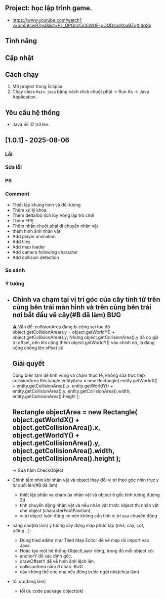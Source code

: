 ## Project: học lập trình game.

- https://www.youtube.com/watch?v=om59cwR7psI&list=PL_QPQmz5C6WUF-pOQDsbsKbaBZqXj4qSq
	
## Tính năng

## Cập nhật
	
## Cách chạy

1. Mở project trong Eclipse.
2. Chạy class `Main.java` bằng cách click chuột phải → Run As → Java Application.

## Yêu cầu hệ thống

- Java SE 17 trở lên.
	
## [1.0.1] - 2025-08-06

### Lỗi 

### Sửa lỗi

### PS

### Comment

- Thiết lập khung hình và đối tượng
- Thêm xử lý khóa
- Thêm delta/bộ tích lũy Vòng lặp trò chơi
- Thêm FPS
- Thêm nhấn chuột phải di chuyển nhân vật
- thêm hình ảnh nhân vật
- Add player animation
- Add tiles
- Add map loader
- Add camera following character
- Add collision detection

### So sánh

### Ý tưởng

- Chỉnh va chạm tại vị trí góc của cây tính từ trên cùng bên trái màn hình và trên cùng bên trái nơi bắt đầu vẽ cây(#B đã làm)
	BUG
	------------------------------------------------
	⚠️ Vấn đề: collisionArea đang bị cộng sai tọa độ
	object.getCollisionArea().y = object.getWorldY() + object.getCollisionArea().y; Nhưng object.getCollisionArea().y đã có giá trị offset, nên khi cộng thêm object.getWorldY() vào chính nó, là đang cộng chồng lên offset cũ
	
	Giải quyết
	------------------------------------------------
	Dùng biến tạm để tính vùng va chạm thực tế, không sửa trực tiếp collisionArea
	Rectangle entityArea = new Rectangle(
	    entity.getWorldX() + entity.getCollisionArea().x,
	    entity.getWorldY() + entity.getCollisionArea().y,
	    entity.getCollisionArea().width,
	    entity.getCollisionArea().height
	);
	
	Rectangle objectArea = new Rectangle(
	    object.getWorldX() + object.getCollisionArea().x,
	    object.getWorldY() + object.getCollisionArea().y,
	    object.getCollisionArea().width,
	    object.getCollisionArea().height
	);
	------------------------------------------------
	=> Sửa hàm CheckObject
- Chỉnh tầm nhìn khi nhân vật và object thay đổi vị trí theo góc nhìn trục y từ dưới lên(#B đã làm)
	+ thiết lập phần va chạm ủa nhân vật và object ở gốc tính tương đương 3d
	+ tính chuyển động nhân vật và nếu nhân vật trước object thì nhân vật che object (characterFootPosition)
	+ vị trí object luôn đứng im nên không cần tính vị trí sau chuyển động
	
- nâng cao(đã làm)
	 ý tưởng xây dựng map phức tạp (nhà, cây, cột, tường…):
	- Dùng tiled editor như Tiled Map Editor để vẽ map rồi import vào Java.
	- Hoặc tạo một hệ thống ObjectLayer riêng, trong đó mỗi object có:
	- anchorY để xác định gốc.
	- drawOffsetY để vẽ hình ảnh lệch lên.
	- collisionArea nằm ở chân.
	BUG
	- cây không thể che nhà nếu đứng trước ngôi nhà(chưa làm)
- tối ưu(đang làm)
	- tối ưu code package object(ok)





